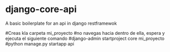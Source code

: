 # django-core-api
A basic boilerplate for an api in django restframewok

#Creas kla carpeta mi_proyecto
#no navegas hacia dentro de ella, espera y ejecuta el siguiente comando
#django-admin startproject core mi_proyecto
#python manage.py startapp api
